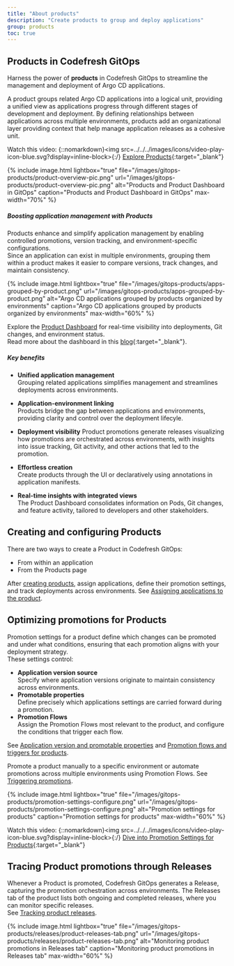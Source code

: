 ```yaml
---
title: "About products"
description: "Create products to group and deploy applications"
group: products
toc: true
---
```





## Products in Codefresh GitOps
Harness the power of **products** in Codefresh GitOps to streamline the management and deployment of Argo CD applications. 

A product groups related Argo CD applications into a logical unit, providing a unified view as applications progress through different stages of development and deployment. By defining relationships between applications across multiple environments, products add an organizational layer providing context that help manage application releases as a cohesive unit.

Watch this video:
{::nomarkdown}<img src=../../../images/icons/video-play-icon-blue.svg?display=inline-block>{:/} [Explore Products](https://www.youtube.com/watch?v=m3wE4OfV9xE){:target="\_blank"}


{% include 
image.html 
lightbox="true" 
file="/images/gitops-products/product-overview-pic.png" 
url="/images/gitops-products/product-overview-pic.png"
alt="Products and Product Dashboard in GitOps" 
caption="Products and Product Dashboard in GitOps"
max-width="70%"
%}



##### Boosting application management with Products
Products enhance and simplify application management by enabling controlled promotions, version tracking, and environment-specific configurations.  
Since an application can exist in multiple environments, grouping them within a product makes it easier to compare versions, track changes, and maintain consistency.


{% include 
image.html 
lightbox="true" 
file="/images/gitops-products/apps-grouped-by-product.png" 
url="/images/gitops-products/apps-grouped-by-product.png"
alt="Argo CD applications grouped by products organized by environments" 
caption="Argo CD applications grouped by products organized by environments"
max-width="60%"
%}

Explore the [Product Dashboard]({{site.baseurl}}/docs/dashboards/gitops-products/) for real-time visibility into deployments, Git changes, and environment status.  
Read more about the dashboard in this [blog](https://codefresh.io/blog/introducing-the-worlds-first-dashboard-for-gitops-environments/){:target="\_blank"}.


##### Key benefits 
* **Unified application management**  
  Grouping related applications simplifies management and streamlines deployments across environments.

* **Application-environment linking**  
  Products bridge the gap between applications and environments, providing clarity and control over the deployment lifecyle.

* **Deployment visibility**
  Product promotions generate releases visualizing how promotions are orchestrated across environments, with insights into issue tracking, Git activity, and other actions that led to the promotion.

* **Effortless creation**  
  Create products through the UI or declaratively using annotations in application manifests.

* **Real-time insights with integrated views**  
  The Product Dashboard consolidates information on Pods, Git changes, and feature activity, tailored to developers and other stakeholders.


## Creating and configuring Products

There are two ways to create a Product in Codefresh GitOps:

* From within an application
* From the Products page 

After [creating products]({{site.baseurl}}/docs/products/create-product/), assign applications, define their promotion settings, and track deployments across environments.
See [Assigning applications to the product]({{site.baseurl}}/docs/products/assign-applications/).

## Optimizing promotions for Products

Promotion settings for a product define which changes can be promoted and under what conditions, ensuring that each promotion aligns with your deployment strategy.  
These settings control:
* **Application version source**  
  Specify where application versions originate to maintain consistency across environments.
* **Promotable properties**  
  Define precisely which applications settings are carried forward during a promotion.
* **Promotion Flows**  
  Assign the Promotion Flows most relevant to the product, and configure the conditions that trigger each flow.  

See [Application version and promotable properties]({{site.baseurl}}/docs/products/promotion-version-properties/) and [Promotion flows and triggers for products]({{site.baseurl}}/docs/products/promotion-flow-triggers/).

Promote a product manually to a specific environment or automate promotions across multiple environments using Promotion Flows. See [Triggering promotions]({{site.baseurl}}/docs/promotions/trigger-promotions/).


{% include 
image.html 
lightbox="true" 
file="/images/gitops-products/promotion-settings-configure.png"
url="/images/gitops-products/promotion-settings-configure.png"
alt="Promotion settings for products" 
caption="Promotion settings for products"
max-width="60%"
%}

Watch this video:
{::nomarkdown}<img src=../../../images/icons/video-play-icon-blue.svg?display=inline-block>{:/} [Dive into Promotion Settings for Products](https://www.youtube.com/watch?v=AjFhoja8TjY){:target="\_blank"}


## Tracing Product promotions through Releases
Whenever a Product is promoted, Codefresh GitOps generates a Release, capturing the promotion orchestration across environments. The Releases tab of the product lists both ongoing and completed releases, where you can monitor specific releases.  
See [Tracking product releases]({{site.baseurl}}/docs/promotions/product-releases).

{% include 
image.html 
lightbox="true" 
file="/images/gitops-products/releases/product-releases-tab.png" 
url="/images/gitops-products/releases/product-releases-tab.png"
alt="Monitoring product promotions in Releases tab" 
caption="Monitoring product promotions in Releases tab"
max-width="60%"
%}




